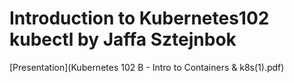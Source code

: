 # Introduction to Kubernetes102 kubectl by Jaffa Sztejnbok 

[Presentation](Kubernetes 102 B - Intro to Containers & k8s(1).pdf)
